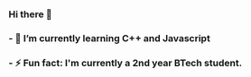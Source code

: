 ### Hi there 👋

### - 🌱 I’m currently learning C++ and Javascript
### - ⚡ Fun fact: I'm currently a 2nd year BTech student. 
<!--
**ShreyaDhir/ShreyaDhir** is a ✨ _special_ ✨ repository because its `README.md` (this file) appears on your GitHub profile.

Here are some ideas to get you started:

- 🔭 I’m currently working on ...

- 👯 I’m looking to collaborate on ...
- 🤔 I’m looking for help with ...
- 💬 Ask me about ...
- 📫 How to reach me: ...
- 😄 Pronouns: ...

-->
